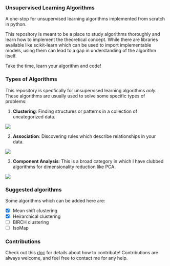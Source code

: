 ### Unsupervised Learning Algorithms

A one-stop for unsupervised learning algorithms implemented from scratch in python.

This repository is meant to be a place to study algorithms thoroughly and learn how to implement the theoretical concept. While there are libraries available like scikit-learn which can be used to import implementable models, using them can lead to a gap in understanding of the algorithm itself. 

Take the time, learn your algorithm and code!

### Types of Algorithms

This repository is specfically for unsupervised learning algorithms _only_.
These algorithms are usually used to solve some specific types of problems:

1. **Clustering**: Finding structures or patterns in a collection of uncategorized data.
<img src="https://www.imperva.com/blog/wp-content/uploads/sites/9/2017/07/k-means-clustering-on-spherical-data-1v2.png">

2. **Association**: Discovering rules which describe relationships in your data.
<img src="https://tse2.mm.bing.net/th?id=OIP.DLs8SAeGey4Apzj8bYE8HAHaEZ&pid=Api">

3. **Component Analysis**: This is a broad category in which I have clubbed algorithms for dimensionality reduction like PCA.
<img src="https://miro.medium.com/max/602/0*PnqMbZEdnuL9yHuo.png">

### Suggested algorithms
Some algorithms which can be added here are:
- [x] Mean shift clustering
- [x] Heirarchical clustering
- [ ] BIRCH clustering
- [ ] IsoMap

### Contributions
Check out this [doc](contributing.md) for details about how to contribute! Contributions are always welcome, and feel free to contact me for any help.

